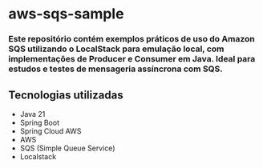 # aws-sqs-sample

<h3 >
  Este repositório contém exemplos práticos de uso do Amazon SQS utilizando o LocalStack para emulação local, com implementações de Producer e Consumer em Java. Ideal para estudos e testes de mensageria assíncrona com SQS.
</h3>

## Tecnologias utilizadas

* Java 21
* Spring Boot
* Spring Cloud AWS
* AWS
* SQS (Simple Queue Service)
* Localstack

